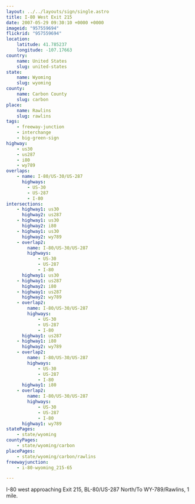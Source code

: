 ```yaml
---
layout: ../../layouts/sign/single.astro
title: I-80 West Exit 215
date: 2007-05-29 09:30:10 +0000 +0000
imageid: "957559694"
flickrid: "957559694"
location:
    latitude: 41.785237
    longitude: -107.17663
country:
    name: United States
    slug: united-states
state:
    name: Wyoming
    slug: wyoming
county:
    name: Carbon County
    slug: carbon
place:
    name: Rawlins
    slug: rawlins
tags:
    - freeway-junction
    - interchange
    - big-green-sign
highway:
    - us30
    - us287
    - i80
    - wy789
overlaps:
    - name: I-80/US-30/US-287
      highways:
        - US-30
        - US-287
        - I-80
intersections:
    - highway1: us30
      highway2: us287
    - highway1: us30
      highway2: i80
    - highway1: us30
      highway2: wy789
    - overlap2:
        name: I-80/US-30/US-287
        highways:
            - US-30
            - US-287
            - I-80
      highway1: us30
    - highway1: us287
      highway2: i80
    - highway1: us287
      highway2: wy789
    - overlap2:
        name: I-80/US-30/US-287
        highways:
            - US-30
            - US-287
            - I-80
      highway1: us287
    - highway1: i80
      highway2: wy789
    - overlap2:
        name: I-80/US-30/US-287
        highways:
            - US-30
            - US-287
            - I-80
      highway1: i80
    - overlap2:
        name: I-80/US-30/US-287
        highways:
            - US-30
            - US-287
            - I-80
      highway1: wy789
statePages:
    - state/wyoming
countyPages:
    - state/wyoming/carbon
placePages:
    - state/wyoming/carbon/rawlins
freewayjunction:
    - i-80-wyoming_215-65

---
```

I-80 west approaching Exit 215, BL-80/US-287 North/To WY-789/Rawlins, 1 mile.